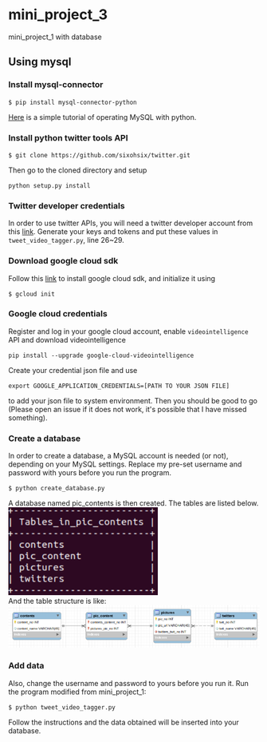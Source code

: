 # mini_project_3
mini_project_1 with database
## Using mysql
### Install mysql-connector
```
$ pip install mysql-connector-python
```
[Here](https://dev.mysql.com/doc/connector-python/en/connector-python-example-connecting.html) is a simple tutorial of operating MySQL with python. 
### Install python twitter tools API
```
$ git clone https://github.com/sixohsix/twitter.git
```
Then go to the cloned directory and setup
```
python setup.py install
```
### Twitter developer credentials
In order to use twitter APIs, you will need a twitter developer account from this [link](https://developer.twitter.com/content/developer-twitter/en.html). Generate your keys and tokens and put these values in ```tweet_video_tagger.py```, line 26~29. 
### Download google cloud sdk
Follow this [link](https://cloud.google.com/sdk/install) to install google cloud sdk, and initialize it using
```
$ gcloud init
```
### Google cloud credentials
Register and log in your google cloud account, enable ```videointelligence``` API and download videointelligence
```
pip install --upgrade google-cloud-videointelligence
```
Create your credential json file and use
```
export GOOGLE_APPLICATION_CREDENTIALS=[PATH TO YOUR JSON FILE]
```
to add your json file to system environment. Then you should be good to go (Please open an issue if it does not work, it's possible that I have missed something). 
### Create a database
In order to create a database, a MySQL account is needed (or not), depending on your MySQL settings. Replace my pre-set username and password with yours before you run the program. 
```
$ python create_database.py
```
A database named pic_contents is then created. The tables are listed below. </br>
<img src="https://github.com/trashcrash/mini_project_3/blob/master/tables.png" width="300"></br>
And the table structure is like:</br>
<img src="https://github.com/trashcrash/mini_project_3/blob/master/structure.png" width="1000"></br>
### Add data
Also, change the username and password to yours before you run it. 
Run the program modified from mini_project_1: </br>
```
$ python tweet_video_tagger.py
```
Follow the instructions and the data obtained will be inserted into your database. 
